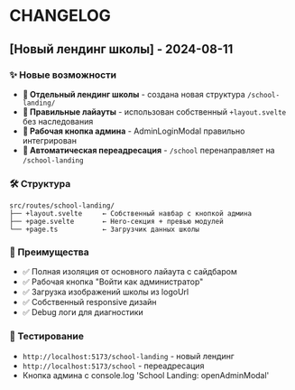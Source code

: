 # CHANGELOG

## [Новый лендинг школы] - 2024-08-11

### ✨ Новые возможности
- **🏫 Отдельный лендинг школы** - создана новая структура `/school-landing/`
- **🔧 Правильные лайауты** - использован собственный `+layout.svelte` без наследования
- **🔐 Рабочая кнопка админа** - AdminLoginModal правильно интегрирован
- **📱 Автоматическая переадресация** - `/school` перенаправляет на `/school-landing`

### 🛠️ Структура
```
src/routes/school-landing/
├── +layout.svelte     ← Собственный навбар с кнопкой админа
├── +page.svelte       ← Hero-секция + превью модулей  
└── +page.ts           ← Загрузчик данных школы
```

### 🎯 Преимущества
- ✅ Полная изоляция от основного лайаута с сайдбаром
- ✅ Рабочая кнопка "Войти как администратор" 
- ✅ Загрузка изображений школы из logoUrl
- ✅ Собственный responsive дизайн
- ✅ Debug логи для диагностики

### 🧪 Тестирование
- `http://localhost:5173/school-landing` - новый лендинг
- `http://localhost:5173/school` - переадресация
- Кнопка админа с console.log 'School Landing: openAdminModal'